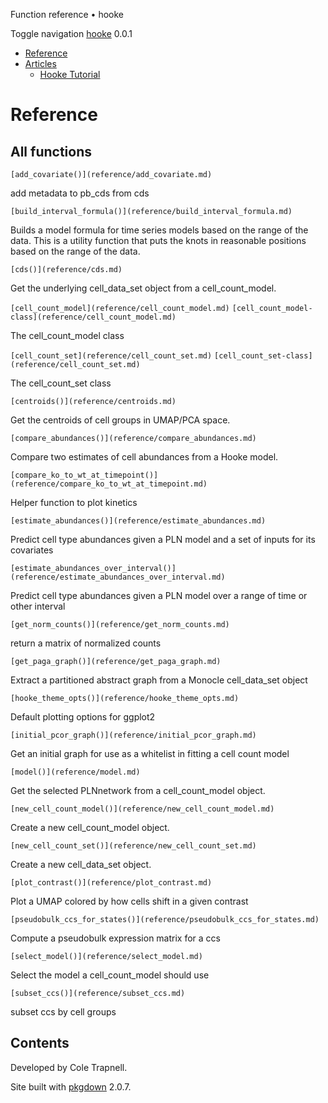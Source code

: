 Function reference • hooke

Toggle navigation [hooke](reference/../index.md) 0.0.1

*   [Reference](reference/../reference/index.md)
*   [Articles](reference/#)
    *   [Hooke Tutorial](reference/../articles/hooke_tutorial.md)

Reference
=========

All functions[](reference/#all-functions)
-------------------------------

`[add_covariate()](reference/add_covariate.md)`

add metadata to pb\_cds from cds

`[build_interval_formula()](reference/build_interval_formula.md)`

Builds a model formula for time series models based on the range of the data. This is a utility function that puts the knots in reasonable positions based on the range of the data.


`[cds()](reference/cds.md)`

Get the underlying cell\_data\_set object from a cell\_count\_model.

`[cell_count_model](reference/cell_count_model.md)` `[cell_count_model-class](reference/cell_count_model.md)`

The cell\_count\_model class

`[cell_count_set](reference/cell_count_set.md)` `[cell_count_set-class](reference/cell_count_set.md)`

The cell\_count\_set class

`[centroids()](reference/centroids.md)`

Get the centroids of cell groups in UMAP/PCA space.

`[compare_abundances()](reference/compare_abundances.md)`

Compare two estimates of cell abundances from a Hooke model.

`[compare_ko_to_wt_at_timepoint()](reference/compare_ko_to_wt_at_timepoint.md)`

Helper function to plot kinetics

`[estimate_abundances()](reference/estimate_abundances.md)`

Predict cell type abundances given a PLN model and a set of inputs for its covariates

`[estimate_abundances_over_interval()](reference/estimate_abundances_over_interval.md)`

Predict cell type abundances given a PLN model over a range of time or other interval

`[get_norm_counts()](reference/get_norm_counts.md)`

return a matrix of normalized counts

`[get_paga_graph()](reference/get_paga_graph.md)`

Extract a partitioned abstract graph from a Monocle cell\_data\_set object

`[hooke_theme_opts()](reference/hooke_theme_opts.md)`

Default plotting options for ggplot2

`[initial_pcor_graph()](reference/initial_pcor_graph.md)`

Get an initial graph for use as a whitelist in fitting a cell count model

`[model()](reference/model.md)`

Get the selected PLNnetwork from a cell\_count\_model object.

`[new_cell_count_model()](reference/new_cell_count_model.md)`

Create a new cell\_count\_model object.

`[new_cell_count_set()](reference/new_cell_count_set.md)`

Create a new cell\_data\_set object.

`[plot_contrast()](reference/plot_contrast.md)`

Plot a UMAP colored by how cells shift in a given contrast

`[pseudobulk_ccs_for_states()](reference/pseudobulk_ccs_for_states.md)`

Compute a pseudobulk expression matrix for a ccs

`[select_model()](reference/select_model.md)`

Select the model a cell\_count\_model should use

`[subset_ccs()](reference/subset_ccs.md)`

subset ccs by cell groups

Contents
--------

Developed by Cole Trapnell.

Site built with [pkgdown](reference/https://pkgdown.r-lib.org/) 2.0.7.